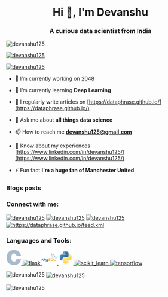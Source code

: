 <h1 align="center">Hi 👋, I'm Devanshu</h1>
<h3 align="center">A curious data scientist from India</h3>

<p align="left"> <img src="https://komarev.com/ghpvc/?username=devanshu125&label=Profile%20views&color=0e75b6&style=flat" alt="devanshu125" /> </p>

<p align="left"> <a href="https://github.com/ryo-ma/github-profile-trophy"><img src="https://github-profile-trophy.vercel.app/?username=devanshu125" alt="devanshu125" /></a> </p>

<p align="left"> <a href="https://twitter.com/devanshu125" target="blank"><img src="https://img.shields.io/twitter/follow/devanshu125?logo=twitter&style=for-the-badge" alt="devanshu125" /></a> </p>

- 🔭 I’m currently working on [2048](https://github.com/mananjhaveri/2048)

- 🌱 I’m currently learning **Deep Learning**

- 📝 I regularly write articles on [https://dataphrase.github.io/](https://dataphrase.github.io/)

- 💬 Ask me about **all things data science**

- 📫 How to reach me **devanshu125@gmail.com**

- 📄 Know about my experiences [https://www.linkedin.com/in/devanshu125/](https://www.linkedin.com/in/devanshu125/)

- ⚡ Fun fact **I'm a huge fan of Manchester United**

### Blogs posts
<!-- BLOG-POST-LIST:START -->
<!-- BLOG-POST-LIST:END -->

<h3 align="left">Connect with me:</h3>
<p align="left">
<a href="https://twitter.com/devanshu125" target="blank"><img align="center" src="https://cdn.jsdelivr.net/npm/simple-icons@3.0.1/icons/twitter.svg" alt="devanshu125" height="30" width="40" /></a>
<a href="https://linkedin.com/in/devanshu125" target="blank"><img align="center" src="https://cdn.jsdelivr.net/npm/simple-icons@3.0.1/icons/linkedin.svg" alt="devanshu125" height="30" width="40" /></a>
<a href="https://kaggle.com/devanshu125" target="blank"><img align="center" src="https://cdn.jsdelivr.net/npm/simple-icons@3.0.1/icons/kaggle.svg" alt="devanshu125" height="30" width="40" /></a>
<a href="/https://dataphrase.github.io/feed.xml" target="blank"><img align="center" src="https://cdn.jsdelivr.net/npm/simple-icons@3.0.1/icons/rss.svg" alt="https://dataphrase.github.io/feed.xml" height="30" width="40" /></a>
</p>

<h3 align="left">Languages and Tools:</h3>
<p align="left"> <a href="https://www.cprogramming.com/" target="_blank"> <img src="https://raw.githubusercontent.com/devicons/devicon/master/icons/c/c-original.svg" alt="c" width="40" height="40"/> </a> <a href="https://flask.palletsprojects.com/" target="_blank"> <img src="https://www.vectorlogo.zone/logos/pocoo_flask/pocoo_flask-icon.svg" alt="flask" width="40" height="40"/> </a> <a href="https://www.mysql.com/" target="_blank"> <img src="https://raw.githubusercontent.com/devicons/devicon/master/icons/mysql/mysql-original-wordmark.svg" alt="mysql" width="40" height="40"/> </a> <a href="https://www.python.org" target="_blank"> <img src="https://raw.githubusercontent.com/devicons/devicon/master/icons/python/python-original.svg" alt="python" width="40" height="40"/> </a> <a href="https://scikit-learn.org/" target="_blank"> <img src="https://upload.wikimedia.org/wikipedia/commons/0/05/Scikit_learn_logo_small.svg" alt="scikit_learn" width="40" height="40"/> </a> <a href="https://www.tensorflow.org" target="_blank"> <img src="https://www.vectorlogo.zone/logos/tensorflow/tensorflow-icon.svg" alt="tensorflow" width="40" height="40"/> </a> </p>

<p><img align="left" src="https://github-readme-stats.vercel.app/api/top-langs?username=devanshu125&show_icons=true&locale=en&layout=compact" alt="devanshu125" /></p>

<p>&nbsp;<img align="center" src="https://github-readme-stats.vercel.app/api?username=devanshu125&show_icons=true&locale=en" alt="devanshu125" /></p>

<p><img align="center" src="https://github-readme-streak-stats.herokuapp.com/?user=devanshu125&" alt="devanshu125" /></p>
